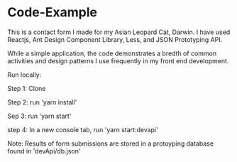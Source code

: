 # Code-Example

This is a contact form I made for my Asian Leopard Cat, Darwin. I have used Reactjs, Ant Design Component Library, Less, and JSON Prototyping API.

While a simple application, the code demonstrates a bredth of common activities and design patterns I use frequently in my front end development.


Run locally:

Step 1: Clone

Step 2: run 'yarn install'

Sep 3: run 'yarn start'

step 4: In a new console tab, run 'yarn start:devapi'


Note: Results of form submissions are stored in a protoyping database found in 'devApi/db.json'

